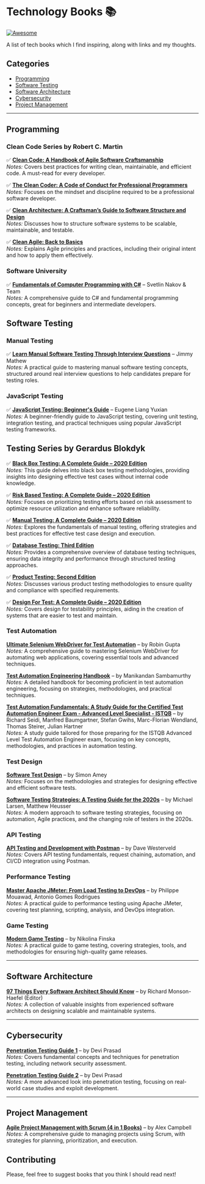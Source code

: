 # Technology Books 📚
[![Awesome](https://awesome.re/badge.svg)](https://awesome.re)

A list of tech books which I find inspiring, along with links and my thoughts.

## Categories
- [Programming](#programming)
- [Software Testing](#software-testing)
- [Software Architecture](#software-architecture)
- [Cybersecurity](#cybersecurity)
- [Project Management](#project-management)

---

## Programming
### Clean Code Series by Robert C. Martin  
✅ **[Clean Code: A Handbook of Agile Software Craftsmanship](https://www.amazon.com/Clean-Code-Handbook-Software-Craftsmanship/dp/0132350882/)**  
   *Notes:* Covers best practices for writing clean, maintainable, and efficient code. A must-read for every developer.
   
✅ **[The Clean Coder: A Code of Conduct for Professional Programmers](https://www.amazon.com/Clean-Coder-Conduct-Professional-Programmers/dp/0137081073/)**  
   *Notes:* Focuses on the mindset and discipline required to be a professional software developer.

✅ **[Clean Architecture: A Craftsman’s Guide to Software Structure and Design](https://www.amazon.com/Clean-Architecture-Craftsmans-Software-Structure/dp/0134494164/)**  
   *Notes:* Discusses how to structure software systems to be scalable, maintainable, and testable.

✅ **[Clean Agile: Back to Basics](https://www.amazon.com/Clean-Agile-Basics-Robert-Martin/dp/0135781868/)**  
   *Notes:* Explains Agile principles and practices, including their original intent and how to apply them effectively.

### Software University 
✅ **[Fundamentals of Computer Programming with C#](https://csharp-book.softuni.bg/)** – Svetlin Nakov & Team  
   *Notes:* A comprehensive guide to C# and fundamental programming concepts, great for beginners and intermediate developers.

## Software Testing
### Manual Testing
✅ **[Learn Manual Software Testing Through Interview Questions](https://www.amazon.com/Software-Testing-through-Interview-Questions-ebook/dp/B0BN7TX7TV)** – Jimmy Mathew  
   *Notes:* A practical guide to mastering manual software testing concepts, structured around real interview questions to help candidates prepare for testing roles.

### JavaScript Testing
✅ **[JavaScript Testing: Beginner's Guide](https://www.amazon.com/JavaScript-Testing-Beginners-Yuxian-Eugene/dp/1849510008)** – Eugene Liang Yuxian  
   *Notes:* A beginner-friendly guide to JavaScript testing, covering unit testing, integration testing, and practical techniques using popular JavaScript testing frameworks.

## Testing Series by Gerardus Blokdyk
✅ **[Black Box Testing: A Complete Guide – 2020 Edition](https://www.amazon.com/Black-Box-Testing-Complete-Guide/dp/0655934960)**  
   *Notes:* This guide delves into black box testing methodologies, providing insights into designing effective test cases without internal code knowledge.

✅ **[Risk Based Testing: A Complete Guide – 2020 Edition](https://www.amazon.com/Risk-Based-Testing-Complete-Guide/dp/1867345757)**  
   *Notes:* Focuses on prioritizing testing efforts based on risk assessment to optimize resource utilization and enhance software reliability.

✅ **[Manual Testing: A Complete Guide – 2020 Edition](https://www.amazon.com/Manual-Testing-Complete-Guide-2020/dp/1867316293)**  
   *Notes:* Explores the fundamentals of manual testing, offering strategies and best practices for effective test case design and execution.

✅ **[Database Testing: Third Edition](https://www.amazon.co.uk/Database-testing-Third-Gerardus-Blokdyk/dp/065519519X)**  
   *Notes:* Provides a comprehensive overview of database testing techniques, ensuring data integrity and performance through structured testing approaches.

✅ **[Product Testing: Second Edition](https://www.amazon.com/Product-Testing-Second-Gerardus-Blokdyk/dp/065518452X)**  
   *Notes:* Discusses various product testing methodologies to ensure quality and compliance with specified requirements.

✅ **[Design For Test: A Complete Guide – 2020 Edition](https://www.amazon.com/Design-Test-Complete-Guide-2020/dp/1867329425)**  
   *Notes:* Covers design for testability principles, aiding in the creation of systems that are easier to test and maintain.


### Test Automation
**[Ultimate Selenium WebDriver for Test Automation](https://www.amazon.com/Ultimate-Selenium-WebDriver-Automation-Beginners/dp/1952271310/)** – by Robin Gupta  
   *Notes:* A comprehensive guide to mastering Selenium WebDriver for automating web applications, covering essential tools and advanced techniques.

**[Test Automation Engineering Handbook](https://www.amazon.com/Test-Automation-Engineering-Handbook-Sambamurthy/dp/183898173X/)** – by Manikandan Sambamurthy  
   *Notes:* A detailed handbook for becoming proficient in test automation engineering, focusing on strategies, methodologies, and practical techniques.

**[Test Automation Fundamentals: A Study Guide for the Certified Test Automation Engineer Exam - Advanced Level Specialist - ISTQB](https://www.amazon.com/Test-Automation-Fundamentals-Engineer-Specialist/dp/1947487684/)** – by Richard Seidi, Manfred Baumgartner, Stefan Gwihs, Marc-Florian Wendland, Thomas Steirer, Julian Hartner  
   *Notes:* A study guide tailored for those preparing for the ISTQB Advanced Level Test Automation Engineer exam, focusing on key concepts, methodologies, and practices in automation testing.
   
   
### Test Design 
**[Software Test Design](https://www.amazon.com/Software-Test-Design-Simon-Amey/dp/0367463457/)** – by Simon Amey  
   *Notes:* Focuses on the methodologies and strategies for designing effective and efficient software tests.
   
**[Software Testing Strategies: A Testing Guide for the 2020s](https://www.amazon.com/Software-Testing-Strategies-Testing-2020s/dp/194748729X/)** – by Michael Larsen, Matthew Heusser  
   *Notes:* A modern approach to software testing strategies, focusing on automation, Agile practices, and the changing role of testers in the 2020s.

### API Testing
**[API Testing and Development with Postman](https://www.amazon.com/API-Testing-Development-Postman-effectively/dp/1800569205/)** – by Dave Westerveld  
   *Notes:* Covers API testing fundamentals, request chaining, automation, and CI/CD integration using Postman.

### Performance Testing
**[Master Apache JMeter: From Load Testing to DevOps](https://www.amazon.com/Master-Apache-JMeter-Testing-DevOps/dp/1838828799/)** – by Philippe Mouawad, Antonio Gomes Rodrigues  
   *Notes:* A practical guide to performance testing using Apache JMeter, covering test planning, scripting, analysis, and DevOps integration.

### Game Testing
**[Modern Game Testing](https://www.amazon.com/Modern-Game-Testing-Nikolina-Finska/dp/180323259X/)** – by Nikolina Finska  
   *Notes:* A practical guide to game testing, covering strategies, tools, and methodologies for ensuring high-quality game releases.
   
---

## Software Architecture
**[97 Things Every Software Architect Should Know](https://www.oreilly.com/library/view/97-things-every/9780596522698/)** – by Richard Monson-Haefel (Editor)  
   *Notes:* A collection of valuable insights from experienced software architects on designing scalable and maintainable systems.

---

## Cybersecurity
**[Penetration Testing Guide 1](https://www.amazon.com/Penetration-Testing-Guide-Devi-Prasad/dp/B08XYZABC1/)** – by Devi Prasad  
   *Notes:* Covers fundamental concepts and techniques for penetration testing, including network security assessment.

**[Penetration Testing Guide 2](https://www.amazon.com/Penetration-Testing-Guide-Devi-Prasad/dp/B08XYZABC2/)** – by Devi Prasad  
   *Notes:* A more advanced look into penetration testing, focusing on real-world case studies and exploit development.

---


## Project Management
**[Agile Project Management with Scrum (4 in 1 Books)](https://www.amazon.com/Agile-Project-Management-Scrum-Books/dp/B08XJ7Y1F3/)** – by Alex Campbell  
   *Notes:* A comprehensive guide to managing projects using Scrum, with strategies for planning, prioritization, and execution.

## Contributing
Please, feel free to suggest books that you think I should read next!

